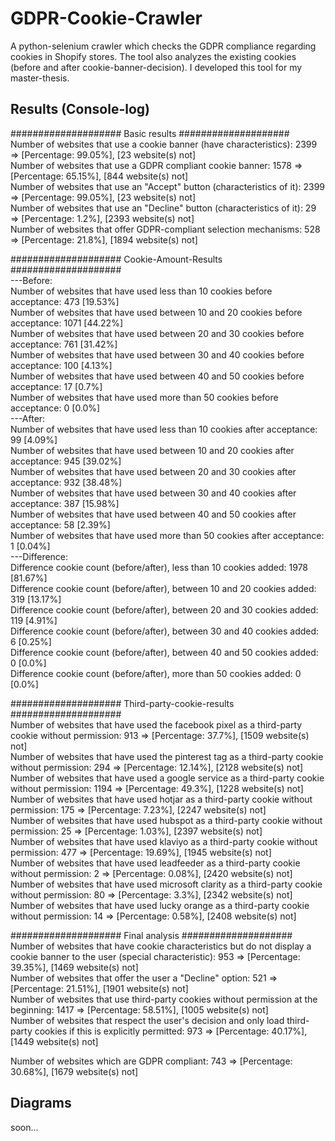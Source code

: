 # GDPR-Cookie-Crawler
A python-selenium crawler which checks the GDPR compliance regarding cookies in Shopify stores. The tool also analyzes the existing cookies (before and after cookie-banner-decision). I developed this tool for my master-thesis.

## Results (Console-log)
#################### Basic results ####################<br>
Number of websites that use a cookie banner (have characteristics): 2399 => [Percentage: 99.05%], [23 website(s) not]<br>
Number of websites that use a GDPR compliant cookie banner: 1578 => [Percentage: 65.15%], [844 website(s) not]<br>
Number of websites that use an "Accept" button (characteristics of it): 2399 => [Percentage: 99.05%], [23 website(s) not]<br>
Number of websites that use an "Decline" button (characteristics of it): 29 => [Percentage: 1.2%], [2393 website(s) not]<br>
Number of websites that offer GDPR-compliant selection mechanisms: 528 => [Percentage: 21.8%], [1894 website(s) not]<br>

#################### Cookie-Amount-Results ####################<br>
---Before:<br>
Number of websites that have used less than 10 cookies before acceptance: 473 [19.53%]<br>
Number of websites that have used between 10 and 20 cookies before acceptance: 1071 [44.22%]<br>
Number of websites that have used between 20 and 30 cookies before acceptance: 761 [31.42%]<br>
Number of websites that have used between 30 and 40 cookies before acceptance: 100 [4.13%]<br>
Number of websites that have used between 40 and 50 cookies before acceptance: 17 [0.7%]<br>
Number of websites that have used more than 50 cookies before acceptance: 0 [0.0%]<br>
---After:<br>
Number of websites that have used less than 10 cookies after acceptance: 99 [4.09%]<br>
Number of websites that have used between 10 and 20 cookies after acceptance: 945 [39.02%]<br>
Number of websites that have used between 20 and 30 cookies after acceptance: 932 [38.48%]<br>
Number of websites that have used between 30 and 40 cookies after acceptance: 387 [15.98%]<br>
Number of websites that have used between 40 and 50 cookies after acceptance: 58 [2.39%]<br>
Number of websites that have used more than 50 cookies after acceptance: 1 [0.04%]<br>
---Difference:<br>
Difference cookie count (before/after), less than 10 cookies added: 1978 [81.67%]<br>
Difference cookie count (before/after), between 10 and 20 cookies added: 319 [13.17%]<br>
Difference cookie count (before/after), between 20 and 30 cookies added: 119 [4.91%]<br>
Difference cookie count (before/after), between 30 and 40 cookies added: 6 [0.25%]<br>
Difference cookie count (before/after), between 40 and 50 cookies added: 0 [0.0%]<br>
Difference cookie count (before/after), more than 50 cookies added: 0 [0.0%]<br>

#################### Third-party-cookie-results ####################<br>
Number of websites that have used the facebook pixel as a third-party cookie without permission: 913 => [Percentage: 37.7%], [1509 website(s) not]<br>
Number of websites that have used the pinterest tag as a third-party cookie without permission: 294 => [Percentage: 12.14%], [2128 website(s) not]<br>
Number of websites that have used a google service as a third-party cookie without permission: 1194 => [Percentage: 49.3%], [1228 website(s) not]<br>
Number of websites that have used hotjar as a third-party cookie without permission: 175 => [Percentage: 7.23%], [2247 website(s) not]<br>
Number of websites that have used hubspot as a third-party cookie without permission: 25 => [Percentage: 1.03%], [2397 website(s) not]<br>
Number of websites that have used klaviyo as a third-party cookie without permission: 477 => [Percentage: 19.69%], [1945 website(s) not]<br>
Number of websites that have used leadfeeder as a third-party cookie without permission: 2 => [Percentage: 0.08%], [2420 website(s) not]<br>
Number of websites that have used microsoft clarity as a third-party cookie without permission: 80 => [Percentage: 3.3%], [2342 website(s) not]<br>
Number of websites that have used lucky orange as a third-party cookie without permission: 14 => [Percentage: 0.58%], [2408 website(s) not]<br>

#################### Final analysis ####################<br>
Number of websites that have cookie characteristics but do not display a cookie banner to the user (special characteristic): 953 => [Percentage: 39.35%], [1469 website(s) not]<br>
Number of websites that offer the user a "Decline" option: 521 => [Percentage: 21.51%], [1901 website(s) not]<br>
Number of websites that use third-party cookies without permission at the beginning: 1417 => [Percentage: 58.51%], [1005 website(s) not]<br>
Number of websites that respect the user's decision and only load third-party cookies if this is explicitly permitted: 973 => [Percentage: 40.17%], [1449 website(s) not]<br>

Number of websites which are GDPR compliant: 743 => [Percentage: 30.68%], [1679 website(s) not]

## Diagrams
soon...
